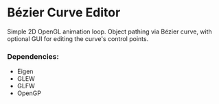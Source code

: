 # Bézier Curve Editor

Simple 2D OpenGL animation loop. Object pathing via Bézier curve, with optional GUI for editing the curve's control points.

### Dependencies:
* Eigen
* GLEW
* GLFW
* OpenGP
